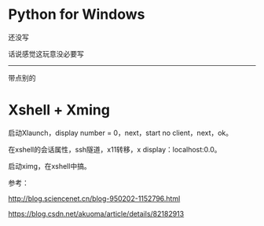 # Python for Windows

还没写

话说感觉这玩意没必要写





---

带点别的

# Xshell + Xming

启动Xlaunch，display number = 0，next，start no client，next，ok。

在xshell的会话属性，ssh隧道，x11转移，x display：localhost:0.0。

启动ximg，在xshell中搞。

参考：

http://blog.sciencenet.cn/blog-950202-1152796.html

https://blog.csdn.net/akuoma/article/details/82182913



